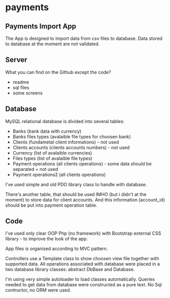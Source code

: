 # payments

## Payments Import App 

The App is designed to import data from csv files to database.
Data stored to database at the moment are not validated.

## Server
What you can find on the Github except the code?
 - readme
 - sql files
 - some screens
 
## Database 
MySQL relational database is divided into several tables:
 - Banks (bank data with currency)
 - Banks files types (avalaible file types for choosen bank)
 - Clients (fundametal client informations) - not used
 - Clients accounts (clients accounts numbers) - not used
 - Currency (list of avalaible currencies)
 - Files types (list of avalaible file types)
 - Payment operations (all clients operations) - some data should be separated = not used
 - Payment operations2 (all clients operations)
 
I've used simple and old PDO library class to handle with database.

There's another table, that should be used IMHO (but i didn't at the moment) to store data for client accounts.
And this information (account_id) should be put into payment operation table.

## Code
I've used only clear OOP Php (no framework) with Bootstrap external CSS library - to improve the look of the app.

App files is organised according to MVC pattern.

Controllers use a Template class to show choosen view file together with supported data.
All operations associated with database were placed in a two database library classes: abstract DbBase and Database.

I'm using very simple autoloader to load classes automatically.
Queries needed to get data from database were constructed as a pure text. No Sql contructor, no ORM were used.
